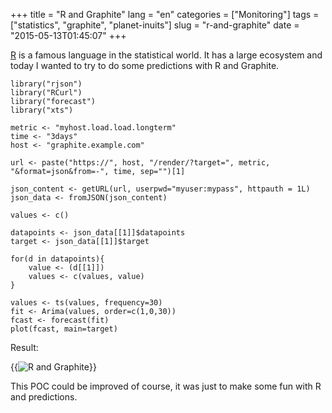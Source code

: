 +++
title = "R and Graphite"
lang = "en"
categories = ["Monitoring"]
tags = ["statistics", "graphite", "planet-inuits"]
slug = "r-and-graphite"
date = "2015-05-13T01:45:07"
+++

[R](http://www.r-project.org/) is a famous language in the statistical world. It
has a large ecosystem and today I wanted to try to do some predictions with R and
Graphite.

    library("rjson")
    library("RCurl")
    library("forecast")
    library("xts")

    metric <- "myhost.load.load.longterm"
    time <- "3days"
    host <- "graphite.example.com"

    url <- paste("https://", host, "/render/?target=", metric, "&format=json&from=-", time, sep="")[1]

    json_content <- getURL(url, userpwd="myuser:mypass", httpauth = 1L)
    json_data <- fromJSON(json_content)

    values <- c()

    datapoints <- json_data[[1]]$datapoints
    target <- json_data[[1]]$target

    for(d in datapoints){
        value <- (d[[1]])
        values <- c(values, value)
    }

    values <- ts(values, frequency=30)
    fit <- Arima(values, order=c(1,0,30))
    fcast <- forecast(fit)
    plot(fcast, main=target)


Result:

{{<img alt="R and Graphite" src="/images/r.png">}}

This POC could be improved of course, it was just to make some fun with R and predictions.

